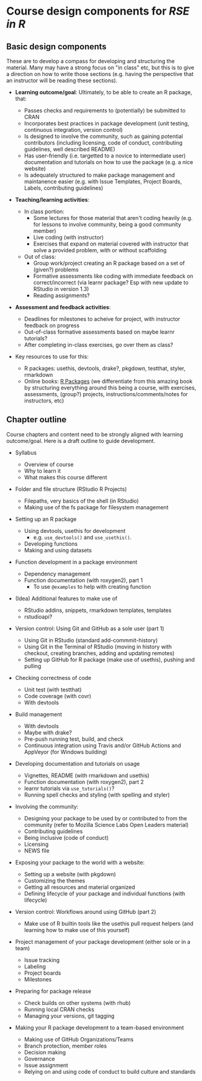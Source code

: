 # Course design components for *RSE in R*

## Basic design components

These are to develop a compass for developing and structuring the material.
Many may have a strong focus on "in class" etc, 
but this is to give a direction on how to write those sections
(e.g. having the perspective that an instructor will be reading these sections).

- **Learning outcome/goal**: Ultimately, to be able to create an R package, that:
    - Passes checks and requirements to (potentially) be submitted to CRAN
    - Incorporates best practices in package development 
    (unit testing, continuous integration, version control)
    - Is designed to involve the community, such as gaining potential contributors
    (including licensing, code of conduct, contributing guidelines, 
    well described README)
    - Has user-friendly (i.e. targetted to a novice to intermediate user)
    documentation and tutorials on how to use the package (e.g. a nice website)
    - Is adequately structured to make package management and maintanence easier
    (e.g. with Issue Templates, Project Boards, Labels, contributing guidelines)
    
- **Teaching/learning activities**:
    - In class portion: 
        - Some lectures for those material that aren't coding heavily
        (e.g. for lessons to involve community, being a good community member)
        - Live coding (with instructor)
        - Exercises that expand on material covered with instructor that 
        solve a provided problem, with or without scaffolding
    - Out of class: 
        - Group work/project creating an R package based on a set of (given?) problems
        - Formative assessments like coding with immediate feedback on correct/incorrect
        (via learnr package? Esp with new update to RStudio in version 1.3)
        - Reading assignments?

- **Assessment and feedback activities**:
    - Deadlines for milestones to acheive for project, with instructor feedback on progress
    - Out-of-class formative assessments based on maybe learnr tutorials?
    - After completing in-class exercises, go over them as class?

- Key resources to use for this:
  - R packages: usethis, devtools, drake?, pkgdown, testthat, styler, rmarkdown
  - Online books: [R Packages](https://r-pkgs.org/) 
  (we differentiate from this amazing book by structuring everything around 
  this being a course, with exercises, assessments, (group?) projects, 
  instructions/comments/notes for instructors, etc)

## Chapter outline

Course chapters and content need to be strongly aligned with learning outcome/goal.
Here is a draft outline to guide development.

- Syllabus
    - Overview of course
    - Why to learn it
    - What makes this course different

- Folder and file structure (RStudio R Projects)
    - Filepaths, very basics of the shell (in RStudio)
    - Making use of the fs package for filesystem management
    
- Setting up an R package
    - Using devtools, usethis for development
        - e.g. `use_devtools()` and `use_usethis()`.
    - Developing functions
    - Making and using datasets

- Function development in a package environment
    - Dependency management
    - Function documentation (with roxygen2), part 1
        - To use `@examples` to help with creating function

- (Idea) Additional features to make use of
    - RStudio addins, snippets, rmarkdown templates, templates
    - rstudioapi?

- Version control: Using Git and GitHub as a sole user (part 1)
    - Using Git in RStudio (standard add-commmit-history)
    - Using Git in the Terminal of RStudio (moving in history with checkout,
    creating branches, adding and updating remotes)
    - Setting up GitHub for R package (make use of usethis), pushing and pulling

- Checking correctness of code
    - Unit test (with testthat)
    - Code coverage (with covr)
    - With devtools

- Build management
    - With devtools
    - Maybe with drake?
    - Pre-push running test, build, and check
    - Continuous integration using Travis and/or GitHub Actions and AppVeyor 
    (for Windows building)

- Developing documentation and tutorials on usage
    - Vignettes, README (with rmarkdown and usethis)
    - Function documentation (with roxygen2), part 2
    - learnr tutorials via `use_tutorials()`?
    - Running spell checks and styling (with spelling and styler)

- Involving the community:
    - Designing your package to be used by or contributed to from the community
    (refer to Mozilla Science Labs Open Leaders material)
    - Contributing guidelines 
    - Being inclusive (code of conduct)
    - Licensing
    - NEWS file

- Exposing your package to the world with a website:
    - Setting up a website (with pkgdown)
    - Customizing the themes
    - Getting all resources and material organized
    - Defining lifecycle of your package and individual functions (with lifecycle)

- Version control: Workflows around using GitHub (part 2)
    - Make use of R builtin tools like the usethis pull request helpers 
    (and learning how to make use of this yourself)

- Project management of your package development (either sole or in a team)
    - Issue tracking
    - Labeling
    - Project boards
    - Milestones

- Preparing for package release
    - Check builds on other systems (with rhub)
    - Running local CRAN checks
    - Managing your versions, git tagging

- Making your R package development to a team-based environment
    - Making use of GitHub Organizations/Teams
    - Branch protection, member roles
    - Decision making
    - Governance
    - Issue assignment
    - Relying on and using code of conduct to build culture and standards
